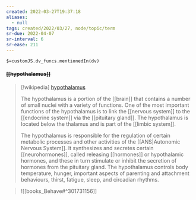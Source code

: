 ```yaml
---
created: 2022-03-27T19:37:18 
aliases:
  - null
tags: created/2022/03/27, node/topic/term
sr-due: 2022-04-07
sr-interval: 6
sr-ease: 211
---
```

`$=customJS.dv_funcs.mentionedIn(dv)`

#### <s class="topic-title">[[hypothalamus]]</s>

> [!wikipedia] [hypothalamus](https://en.wikipedia.org/wiki/Hypothalamus)
> 
> The hypothalamus is a portion of the [[brain]] that contains a number of small nuclei with a variety of functions. One of the most important functions of the hypothalamus is to link the [[nervous system]] to the [[endocrine system]] via the [[pituitary gland]]. The hypothalamus is located below the thalamus and is part of the [[limbic system]]. 
> 
> The hypothalamus is responsible for the regulation of certain metabolic processes and other activities of the [[ANS|Autonomic Nervous System]]. It synthesizes and secretes certain [[neurohormones]], called releasing [[hormones]] or hypothalamic hormones, and these in turn stimulate or inhibit the secretion of hormones from the pituitary gland. The hypothalamus controls body temperature, hunger, important aspects of parenting and attachment behaviours, thirst, fatigue, sleep, and circadian rhythms.
>



> ![[books_Behave#^301731156]]
